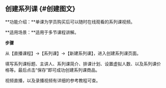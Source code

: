 ## 创建系列课 {#创建图文}

**功能介绍：**单课为学员购买后可以随时在线观看的系列课视频。

**适用场景：**适用于多节课程讲解。

**步骤**

从【直播课程】→【系列课】→【新建系列课】，进入创建系列课页面。

填写系列课标题、主讲人、系列课简介、排课计划、设置虚拟人数、以及系列课价格等。最后点击“保存”即可成功创建系列课商品。

视频直播，以及录播视频有详细的参考教程可查。

